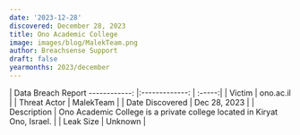 ```yaml
---
date: '2023-12-28'
discovered: December 28, 2023
title: Ono Academic College
image: images/blog/MalekTeam.png
author: Breachsense Support
draft: false
yearmonths: 2023/december
---
```



| Data Breach Report
------------:     |:-------------:    | :-----:|
| Victim      | ono.ac.il      | 
| Threat Actor      | MalekTeam      | 
| Date Discovered      | Dec 28, 2023      | 
| Description      | Ono Academic College is a private college located in Kiryat Ono, Israel.      | 
| Leak Size      | Unknown      | 

